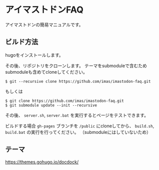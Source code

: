 # アイマストドンFAQ

アイマストドンの簡易マニュアルです。

## ビルド方法

hugoをインストールします。

その後、リポジトリをクローンします。
テーマをsubmoduleで含むためsubmoduleも含めてcloneしてください。

```
$ git --recursive clone https://github.com/imas/imastodon-faq.git
```

もしくは

```
$ git clone https://github.com/imas/imastodon-faq.git
$ git submodule update --init --recursive
```

その後、 `server.sh`, `server.bat` を実行するとページをテストできます。

ビルドする場合 `gh-pages` ブランチを `/public` にcloneしてから、 `build.sh`, `build.bat` の実行を行ってください。
（submoduleにはしていないため）

## テーマ

https://themes.gohugo.io/docdock/
